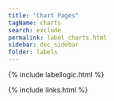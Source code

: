 ```yaml
---
title: "Chart Pages"
tagName: charts
search: exclude
permalink: label_charts.html
sidebar: doc_sidebar
folder: labels
---
```

{% include labellogic.html %}

{% include links.html %}

